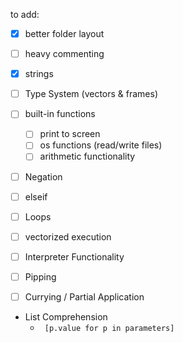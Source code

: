 to add:

- [x] better folder layout
- [ ] heavy commenting
- [x] strings
- [ ] Type System (vectors & frames)
- [ ] built-in functions

  - [ ] print to screen
  - [ ] os functions (read/write files)
  - [ ] arithmetic functionality

- [ ] Negation
- [ ] elseif
- [ ] Loops
- [ ] vectorized execution
- [ ] Interpreter Functionality
- [ ] Pipping
- [ ] Currying / Partial Application
- List Comprehension
  - ` [p.value for p in parameters]`
